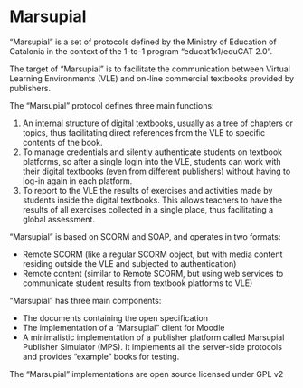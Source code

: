 Marsupial
=========

“Marsupial” is a set of protocols defined by the Ministry of Education of Catalonia in the context of the 1-to-1 program “educat1x1/eduCAT 2.0”.

The target of “Marsupial” is to facilitate the communication between Virtual Learning Environments (VLE) and on-line commercial textbooks provided by publishers.

The “Marsupial” protocol defines three main functions:

1. An internal structure of digital textbooks, usually as a tree of chapters or topics, thus facilitating direct references from the VLE to specific contents of the book.
2. To manage credentials and silently authenticate students on textbook platforms, so after a single login into the VLE, students can work with their digital textbooks (even from different publishers) without having to log-in again in each platform.
3. To report to the VLE the results of exercises and activities made by students inside the digital textbooks. This allows teachers to have the results of all exercises collected in a single place, thus facilitating a global assessment.

“Marsupial” is based on SCORM and SOAP, and operates in two formats:

- Remote SCORM (like a regular SCORM object, but with media content residing outside the VLE and subjected to authentication)
- Remote content (similar to Remote SCORM, but using web services to communicate student results from textbook platforms to VLE)

“Marsupial” has three main components:

- The documents containing the open specification
- The implementation of a “Marsupial” client for Moodle
- A minimalistic implementation of a publisher platform called Marsupial Publisher Simulator (MPS). It implements all the server-side protocols and provides “example” books for testing.

The “Marsupial” implementations are open source licensed under GPL v2
